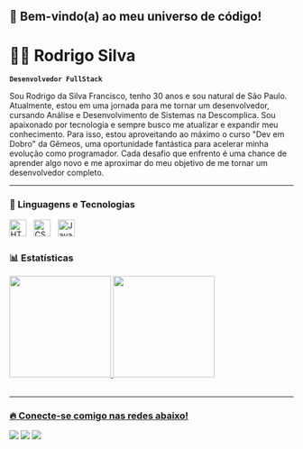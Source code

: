 ## 🚀 Bem-vindo(a) ao meu universo de código!

# 🧑‍💻 Rodrigo Silva

**`Desenvolvedor FullStack`**

Sou Rodrigo da Silva Francisco, tenho 30 anos e sou natural de São Paulo. Atualmente, estou em uma jornada para me tornar um desenvolvedor, cursando Análise e Desenvolvimento de Sistemas na Descomplica. Sou apaixonado por tecnologia e sempre busco me atualizar e expandir meu conhecimento. Para isso, estou aproveitando ao máximo o curso "Dev em Dobro" da Gêmeos, uma oportunidade fantástica para acelerar minha evolução como programador. Cada desafio que enfrento é uma chance de aprender algo novo e me aproximar do meu objetivo de me tornar um desenvolvedor completo.

---

### 🤖 Linguagens e Tecnologias

<img 
    align="left" 
    alt="HTML"
    title="HTML" 
    width="30px" 
    style="padding-right: 10px;" 
    src="https://cdn.jsdelivr.net/gh/devicons/devicon@latest/icons/html5/html5-original.svg" 
/>
<img 
    align="left" 
    alt="CSS" 
    title="CSS"
    width="30px" 
    style="padding-right: 10px;" 
    src="https://cdn.jsdelivr.net/gh/devicons/devicon@latest/icons/css3/css3-original.svg" 
/>
<img 
    align="left" 
    alt="JavaScript" 
    title="JavaScript"
    width="30px" 
    style="padding-right: 10px;" 
    src="https://cdn.jsdelivr.net/gh/devicons/devicon@latest/icons/javascript/javascript-original.svg" 
/>
<br>
<br>



### 📊 Estatísticas

 <div>
   <a href="https://github.com/Rodrigo-Silva-Francisco">
   <img height="180em" src="https://github-readme-stats.vercel.app/api?username=Rodrigo-Silva-Francisco&show_icons=true&theme=tokyonight&include_all_commits=true&count_private=true"/>
   <img height="180em" src="https://github-readme-stats.vercel.app/api/top-langs/?username=Rodrigo-Silva-Francisco&layout=compact&langs_count=10&theme=tokyonight"/>

</div>
 
<br>

 ---
 
### 🔥 Conecte-se comigo nas redes abaixo!
 
<div> 
 <a href="https://discord.gg/aqCuTryj" target="_blank"><img src="https://img.shields.io/badge/Discord-7289DA?style=for-the-badge&logo=discord&logoColor=white" target="_blank"></a> 
  <a href = "mailto:rodrigofrancisco2023@gmail.com"><img src="https://img.shields.io/badge/-Gmail-%23333?style=for-the-badge&logo=gmail&logoColor=white" target="_blank"></a>
  <a href="https://www.linkedin.com/in/rodrigosilvaprogramador" target="_blank"><img src="https://img.shields.io/badge/-LinkedIn-%230077B5?style=for-the-badge&logo=linkedin&logoColor=white" target="_blank"></a>
</div>

